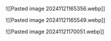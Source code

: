 ![[Pasted image 20241121165356.webp]]

![[Pasted image 20241121165549.webp]]

![[Pasted image 20241121170051.webp]]